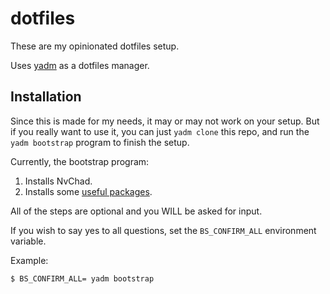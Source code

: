 dotfiles
========

These are my opinionated dotfiles setup.

Uses [yadm](https://yadm.io) as a dotfiles manager.

Installation
------------

Since this is made for my needs, it may or may not work on your setup.
But if you really want to use it, you can just `yadm clone` this repo, and
run the `yadm bootstrap` program to finish the setup.

Currently, the bootstrap program:

1. Installs NvChad.
2. Installs some [useful packages](https://github.com/uKaigo/dotfiles/blob/main/.config/yadm/bootstrap_d/02-install-others.py#L87).

All of the steps are optional and you WILL be asked for input.

If you wish to say yes to all questions, set the `BS_CONFIRM_ALL` environment variable.

Example:
```sh
$ BS_CONFIRM_ALL= yadm bootstrap
```
